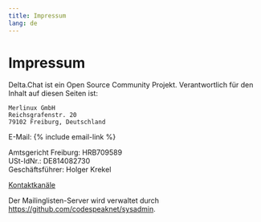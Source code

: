 ```yaml
---
title: Impressum
lang: de
---
```


# Impressum

Delta.Chat ist ein  Open Source Community Projekt. Verantwortlich für den Inhalt auf diesen Seiten ist:

    Merlinux GmbH
    Reichsgrafenstr. 20
    79102 Freiburg, Deutschland

E-Mail: {% include email-link %}

Amtsgericht Freiburg: HRB709589  
USt-IdNr.: DE814082730  
Geschäftsführer: Holger Krekel

[Kontaktkanäle](contribute)

Der Mailinglisten-Server wird verwaltet durch <https://github.com/codespeaknet/sysadmin>.
